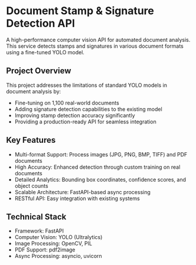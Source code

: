 # Document Stamp & Signature Detection API
A high-performance computer vision API for automated document analysis. This service detects stamps and signatures in various document formats using a fine-tuned YOLO model.

## Project Overview
This project addresses the limitations of standard YOLO models in document analysis by:

* Fine-tuning on 1,100 real-world documents
* Adding signature detection capabilities to the existing model
* Improving stamp detection accuracy significantly
* Providing a production-ready API for seamless integration

## Key Features
* Multi-format Support: Process images (JPG, PNG, BMP, TIFF) and PDF documents
* High Accuracy: Enhanced detection through custom training on real documents
* Detailed Analytics: Bounding box coordinates, confidence scores, and object counts
* Scalable Architecture: FastAPI-based async processing
* RESTful API: Easy integration with existing systems

## Technical Stack
* Framework: FastAPI
* Computer Vision: YOLO (Ultralytics)
* Image Processing: OpenCV, PIL
* PDF Support: pdf2image
* Async Processing: asyncio, uvicorn
